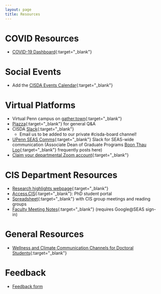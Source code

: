 ```yaml
---
layout: page
title: Resources
---
```

# COVID Resources
- [COVID-19 Dashboard](https://coronavirus.upenn.edu/announcements){:target="_blank"}

# Social Events
- Add the [CISDA Events Calendar](https://calendar.google.com/calendar?cid=Y19ncGk4cXBrcWFyNDg5bTFsOXQ4djhhNjJrb0Bncm91cC5jYWxlbmRhci5nb29nbGUuY29t){:target="_blank"}

# Virtual Platforms
- Virtual Penn campus on [gather.town](https://gather.town/aQMGI0l1R8DP0Ovv/penn-cis){:target="_blank"}
- [Piazza](https://piazza.com/class/jzjxhmkdn7o549){:target="_blank"} for general Q&A
- CISDA [Slack](https://join.slack.com/t/penn-cis-phd/shared_invite/zt-lav7oxo7-TSqn30Xq82FlJbo9aW1SXw){:target="_blank"}
    - Email us to be added to our private #cisda-board channel!
- [UPenn SEAS Comms](https://join.slack.com/t/upennseascomms/shared_invite/zt-ifsz0yd3-lNwr8Cc1X~3YLm1wtDg12w){:target="_blank"}
  Slack for SEAS-wide communication (Associate Dean of 
  Graduate Programs [Boon Thau Loo](https://boonloo.cis.upenn.edu/){:target="_blank"} frequently posts here)
- [Claim your departmental Zoom account](https://upenn.zoom.us/){:target="_blank"}

# CIS Department Resources
- [Research highlights webpage](https://highlights.cis.upenn.edu/){:target="_blank"}
- [Access.CIS](https://access.cis.upenn.edu/){:target="_blank"}: PhD student portal
- [Spreadsheet](https://docs.google.com/spreadsheets/d/16PHIwHQodiWW2u4BWmM8rXsNYDRSXIGXwkEVecerzEw/edit#gid=0){:target="_blank"}
  with CIS group meetings and reading groups
- [Faculty Meeting Notes](https://drive.google.com/drive/folders/1fKvY9u13pnsx5yP1CO8KFTIDb2ygRP82?usp=sharing){:target="_blank"} (requires Google@SEAS sign-in)

# General Resources
- [Wellness and Climate Communication Channels for Doctoral Students](https://docs.google.com/document/d/188Be6oetGfHrBbdKAcxs1anQtv_Xy3kC6GiflgsM2o0/edit?usp=sharing){:target="_blank"}

# Feedback
- <a href="https://forms.gle/TKztGT46pPWcy8qn9" target="_blank">Feedback form</a>
